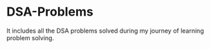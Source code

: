 # DSA-Problems
It includes all the DSA problems solved during my  journey of learning problem solving.
